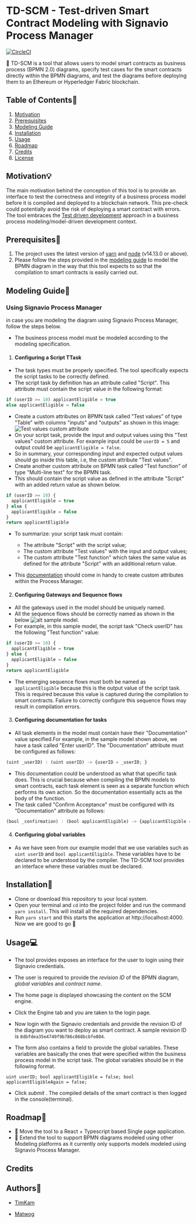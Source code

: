 # TD-SCM - Test-driven Smart Contract Modeling with Signavio Process Manager

[![CircleCI](https://circleci.com/gh/signavio/SCM/tree/master.svg?style=svg&circle-token=63cd7782954c7d813d4527a5466c5bdc7493188d)](https://circleci.com/gh/signavio/SCM/tree/master)

:dart: TD-SCM is a tool that allows users to model smart contracts as business process (BPMN 2.0) diagrams, specify test cases for the smart contracts directly within the BPMN diagrams, and test the diagrams before deploying them to an Ethereum or Hyperledger Fabric blockchain.

## Table of Contents:scroll:

1. [Motivation](#motivation)
2. [Prerequisites](#prerequisites)
3. [Modeling Guide](#modelingguide)
4. [Installation](#installation)
5. [Usage](#usage)
6. [Roadmap](#roadmap)
7. [Credits](#credits)
8. [License](#license)

## Motivation:bulb:

The main motivation behind the conception of this tool is to provide an interface to test the correctness and integrity of a business process model before it is compiled and deployed to a blockchain network. This pre-check could potentially avoid the risk of deploying a smart contract with errors. The tool embraces the [Test driven development](https://en.wikipedia.org/wiki/Test-driven_development) approach in a business process modeling/model-driven development context.

## Prerequisites:memo:

1. The project uses the latest version of [yarn](https://yarnpkg.com/) and [node](https://nodejs.org/en/) (v14.13.0 or above).
2. Please follow the steps provided in the [modeling guide](##modelingguide) to model the BPMN diagram in the way that this tool expects to so that the compilation to smart contracts is easily carried out.

## Modeling Guide:closed_book:

### Using Signavio Process Manager

in case you are modeling the diagram using Signavio Process Manager, follow the steps below.

- The business process model must be modeled according to the modeling specification.

1. #### Configuring a Script TTask

- The task types must be properly specified. The tool specifically expects the script tasks to be correctly defined.
- The script task by definition has an attribute called "Script". This attribute must contain the script value in the following format:

```javascript
if (userID >= 10) applicantEligible = true
else applicantEligible = false
```

- Create a custom attributes on BPMN task called "Test values" of type "Table" with columns "inputs" and "outputs" as shown in this image: ![Test values custom attribute](https://raw.githubusercontent.com/signavio/Test-Driven-Process-Modeling/master/Images/Test%20Values%20attribute.png)
- On your script task, provide the input and output values using this "Test values" custom attribute. For example input could be `userID = 5` and output could be `applicantEligible = false`.
- So in summary, your corresponding input and expected output values should go inside this table, i.e, the custom attribute "Test values".
- Create another custom attribute on BPMN task called "Test function" of type "Multi-line text" for the BPMN task.
- This should contain the script value as defined in the attribute "Script" with an added return value as shown below.

```javascript
if (userID >= 10) {
  applicantEligible = true
} else {
  applicantEligible = false
}
return applicantEligible
```

- To summarize: your script task must contain:

  - The attribute "Script" with the script value;
  - The custom attribute "Test values" with the input and output values;
  - The custom attribute "Test function" which takes the same value as defined for the attribute "Script" with an additional return value.
- This [documentation](https://documentation.signavio.com/suite/en-us/Content/process-manager/userguide/workspace-admin/configure-notations-and-attributes.htm) should come in handy to create custom attributes within the Process Manager.

2. #### Configuring Gateways and Sequence flows

- All the gateways used in the model should be uniquely named.
- All the sequence flows should be correctly named as shown in the below ![alt sample model](https://github.com/signavio/Test-Driven-Process-Modeling/blob/master/Images/sample%20model.png).
- For example, in this sample model, the script task "Check userID" has the following "Test function" value:

```javascript
if (userID >= 10) {
  applicantEligible = true
} else {
  applicantEligible = false
}
return applicantEligible
```

- The emerging sequence flows must both be named as `applicantEligible` because this is the output value of the script task. This is required because this value is captured during the compilation to smart contracts. Failure to correctly configure this sequence flows may result in compilation errors.

3. #### Configuring documentation for tasks

- All task elements in the model must contain have their "Documentation" value specified.For example, in the sample model shown above, we have a task called "Enter userID". The "Documentation" attribute must be configured as follows:

```javascript
(uint _userID) : (uint userID) -> {userID = _userID; }
```

- This documentation could be understood as what that specific task does. This is crucial because when compiling the BPMN models to smart contracts, each task element is seen as a separate function which performs its own action. So the documentation essentially acts as the body of the function.
- The task called "Confirm Acceptance" must be configured with its "Documentation" attribute as follows:

```javascript
(bool _confirmation) : (bool applicantEligible) -> {applicantEligible = _confirmation; }
```

4. #### Configuring global variables

- As we have seen from our example model that we use variables such as `uint userID` and `bool applicantEligible`. These variables have to be declared to be understood by the compiler. The TD-SCM tool provides an interface where these variables must be declared.

## Installation:electric_plug:

- Clone or download this repository to your local system.
- Open your terminal and `cd` into the project folder and run the command `yarn install`. This will install all the required dependencies.
- Run `yarn start` and this starts the application at http://localhost:4000. Now we are good to go :rocket:

## Usage:computer:

- The tool provides exposes an interface for the user to login using their Signavio credentials.
- The user is required to provide the _revision ID_ of the BPMN diagram, _global variables_ and _contract name_.

- The home page is displayed showcasing the content on the SCM engine.

- Click the Engine tab and you are taken to the login page.

- Now login with the Signavio credentials and provide the revision ID of the diagram you want to deploy as smart contract. A sample revision ID is `8dbfdea35e4749f9b786c068bcbfe804`.

- The form also contains a field to provide the global variables. These variables are basically the ones that were specified within the business process model in the script task. The global variables should be in the following format.

```
uint userID; bool applicantEligible = false; bool applicantEligibleAgain = false;
```

- Click _submit_ . The compiled details of the smart contract is then logged in the console(terminal).

## Roadmap:checkered_flag:

- 📍 Move the tool to a React + Typescript based Single page application.
- 📍 Extend the tool to support BPMN diagrams modeled using other Modeling platforms as it currently only supports models modeled using Signavio Process Manager.

## Credits

## Authors:bust_in_silhouette:

- [TimKam](https://github.com/TimKam/)

- [Matwog](https://github.com/Matwog)
